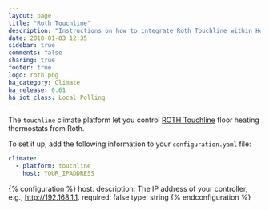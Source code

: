 ```yaml
---
layout: page
title: "Roth Touchline"
description: "Instructions on how to integrate Roth Touchline within Home Assistant."
date: 2018-01-03 12:35
sidebar: true
comments: false
sharing: true
footer: true
logo: roth.png
ha_category: Climate
ha_release: 0.61
ha_iot_class: Local Polling
---
```


The `touchline` climate platform let you control [ROTH Touchline](http://www.roth-nordic.dk/dk/roth-touchline-tradloes-gulvvarmeregulering-1475.htm) floor heating thermostats from Roth.


To set it up, add the following information to your `configuration.yaml` file:

```yaml
climate:
  - platform: touchline
    host: YOUR_IPADDRESS
```

{% configuration %}
host:
  description: The IP address of your controller, e.g., http://192.168.1.1.
  required: false
  type: string
{% endconfiguration %}
